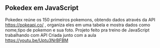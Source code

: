 ## Pokedex em JavaScript

Pokedex reúne os 150 primeiros pokemons, obtendo dados através da API https://pokeapi.co/ , organiza eles em uma tabela e mostra dados como nome,tipo de pokemon e sua foto.
Projeto feito pra treino de JavaScript trabalhando com API
Criada junto com a aula https://youtu.be/Uptu3NrBFBM
